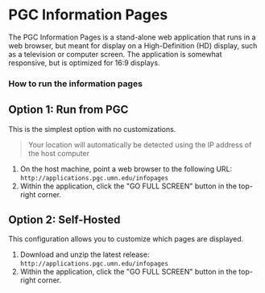 # PGC Information Pages
The PGC Information Pages is a stand-alone web application that runs in a web browser, but meant for display on a High-Definition (HD) display, such as a television or computer screen. The application is somewhat responsive, but is optimized for 16:9 displays.
### How to run the information pages
## Option 1: Run from PGC
This is the simplest option with no customizations.
> Your location will automatically be detected using the IP address of the host computer

1. On the host machine, point a web browser to the following URL:
`http://applications.pgc.umn.edu/infopages`
2. Within the application, click the "GO FULL SCREEN" button in the top-right corner.

## Option 2: Self-Hosted
This configuration allows you to customize which pages are displayed.

1. Download and unzip the latest release:   
`http://applications.pgc.umn.edu/infopages`
2. Within the application, click the "GO FULL SCREEN" button in the top-right corner.
